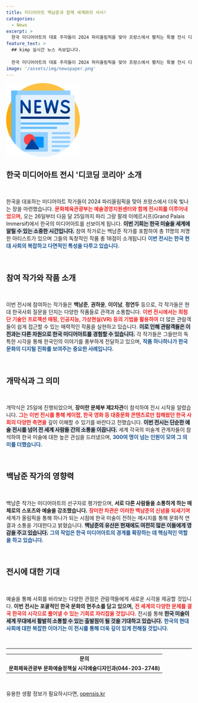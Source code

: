 ```yaml
---
title: 미디어아트 백남준과 함께 세계와의 서사!
categories:
  - News
excerpt: >
  한국 미디어아트의 대표 주자들이 2024 파리올림픽을 맞아 프랑스에서 펼치는 특별 전시 디코딩 코리아! 백남준 작가의 유산을 잇는 최신 작품을 통해 현대 한국 사회를 생생히 체험해보세요.
feature_text: >
  ## kimp 실시간 뉴스 속보입니다.

  한국 미디어아트의 대표 주자들이 2024 파리올림픽을 맞아 프랑스에서 펼치는 특별 전시 디코딩 코리아! 백남준 작가의 유산을 잇는 최신 작품을 통해 현대 한국 사회를 생생히 체험해보세요.
image: '/assets/img/newspaper.png'
---
```


<p><img src="/assets/img/newspaper.png" alt="kimplant 속보" /></p>

<h2 data-ke-size="size26">한국 미디어아트 전시 '디코딩 코리아' 소개</h2>

<p data-ke-size="size16">&nbsp;</p>  

<p>한국을 대표하는 미디어아트 작가들이 2024 파리올림픽을 맞아 프랑스에서 더욱 빛나는 장을 마련했습니다. <b><span style="color: #ee2323;">문화체육관광부는 예술경영지원센터와 함께 전시회를 이루어내었으며,</span></b> 오는 26일부터 다음 달 25일까지 파리 그랑 팔레 이메르시프(Grand Palais Immersif)에서 한국의 미디어아트를 선보이게 됩니다. <b><span style="background-color: #21538527;">이번 기회는 한국 미술을 세계에 알릴 수 있는 소중한 시간입니다.</span></b> 참여 작가로는 백남준 작가를 포함하여 총 11명의 저명한 아티스트가 있으며 그들의 독창적인 작품 총 18점이 소개됩니다 <b><span style="color: #1a5490;">이번 전시는 한국 현대 사회의 복잡하고 다면적인 특성을 다루고 있습니다.</span></b> </p>

<p data-ke-size="size16">&nbsp;</p>  

<h2 data-ke-size="size26">참여 작가와 작품 소개</h2>

<p data-ke-size="size16">&nbsp;</p>   

<p>이번 전시에 참여하는 작가들은 <b>백남준</b>, <b>권하윤</b>, <b>이이남</b>, <b>정연두</b> 등으로, 각 작가들은 현대 한국사회 질문을 던지는 다양한 작품들로 관객과 소통합니다. <b><span style="color: #ee2323;">이번 전시에서는 최첨단 기술인 프로젝션 매핑, 인공지능, 가상현실(VR) 등의 기법을 활용하여</span></b> 더 많은 관람객들이 쉽게 접근할 수 있는 매력적인 작품을 실현하고 있습니다. <b><span style="background-color: #21538527;">이로 인해 관람객들은 이전과는 다른 차원으로 한국 미디어아트를 경험할 수 있습니다.</span></b> 각 작가들은 그들만의 독특한 시각을 통해 한국인의 이야기를 풍부하게 전달하고 있으며, <b><span style="color: #1a5490;">작품 하나하나가 한국 문화의 디지털 진화를 보여주는 중요한 사례입니다.</span></b></p>

<p data-ke-size="size16">&nbsp;</p>  

<h2 data-ke-size="size26">개막식과 그 의미</h2>

<p data-ke-size="size16">&nbsp;</p>  

<p>개막식은 25일에 진행되었으며, <b>장미란 문체부 제2차관</b>이 참석하여 전시 시작을 알렸습니다. <b><span style="color: #ee2323;">그는 이번 전시를 통해 케이팝, 한국 영화 등 대중문화 콘텐츠로만 접해왔던 한국 사회의 다양한 측면을</span></b> 깊이 이해할 수 있기를 바란다고 전했습니다. <b><span style="background-color: #21538527;">이번 전시는 단순한 예술 전시를 넘어 전 세계 사람들 간의 소통을 이끕니다.</span></b> 세계 각국의 미술계 관계자들이 참석하여 한국 미술에 대한 높은 관심을 드러냈으며, <b><span style="color: #1a5490;">300여 명이 넘는 인원이 모여 그 의미를 더했습니다.</span></b> </p>

<p data-ke-size="size16">&nbsp;</p>  

<h2 data-ke-size="size26">백남준 작가의 영향력</h2>

<p data-ke-size="size16">&nbsp;</p>  

<p>백남준 작가는 미디어아트의 선구자로 평가받으며, <b>서로 다른 사람들을 소통하게 하는 매체로의 스포츠와 예술을 강조했습니다.</b> <b><span style="color: #ee2323;">장미란 차관은 이러한 백남준의 신념을 되새기며</span></b> 세계가 올림픽을 통해 하나가 되는 시점에 한국 미술이 전하는 메시지를 통해 문화적 연결과 소통을 기대한다고 밝혔습니다. <b><span style="background-color: #21538527;">백남준의 유산은 현재에도 여전히 많은 이들에게 영감을 주고 있습니다.</span></b> <b><span style="color: #1a5490;">그의 작업은 한국 미디어아트의 경계를 확장하는 데 핵심적인 역할을 하고 있습니다.</span></b> </p>

<p data-ke-size="size16">&nbsp;</p>  

<h2 data-ke-size="size26">전시에 대한 기대</h2>

<p data-ke-size="size16">&nbsp;</p>  

<p>예술을 통해 사회를 바라보는 다양한 관점은 관람객들에게 새로운 시각을 제공할 것입니다. <b>이번 전시는 포괄적인 한국 문화의 현주소를 담고 있으며,</b> <b><span style="color: #ee2323;">전 세계의 다양한 문제를 결국 한국의 시각으로 풀어낼 수 있는 기회로 자리잡을 것입니다.</span></b> 전시를 통해 <b><span style="background-color: #21538527;">한국 미술이 세계 무대에서 활발히 소통할 수 있는 출발점이 될 것을 기대하고 있습니다.</span></b> <b><span style="color: #1a5490;">한국의 현대 사회에 대한 복잡한 이야기는 이 전시를 통해 더욱 깊이 있게 전해질 것입니다.</span></b> </p>

<p data-ke-size="size16">&nbsp;</p>  

<hr>  

<table>  
<tr>  
<td style="text-align: center; height: 17px;"><b>문의</b></td>  
</tr>  
<tr>  
<td style="text-align: center; height: 17px;"><b>문화체육관광부 문화예술정책실 시각예술디자인과(044-203-2748)</b></td>  
</tr>  
</table>  

<p data-ke-size="size16">&nbsp;</p>  
유용한 생활 정보가 필요하시다면, <a href="https://opensis.kr" rel="dofollow">opensis.kr</a>


